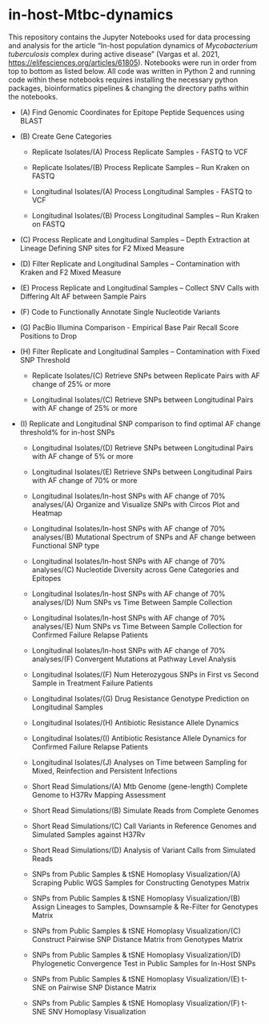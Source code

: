 # in-host-Mtbc-dynamics
This repository contains the Jupyter Notebooks used for data processing and analysis for the article “In-host population dynamics of *Mycobacterium tuberculosis* complex during active disease” (Vargas et al. 2021, https://elifesciences.org/articles/61805). Notebooks were run in order from top to bottom as listed below. All code was written in Python 2 and running code within these notebooks requires installing the necessary python packages, bioinformatics pipelines & changing the directory paths within the notebooks.

* (A) Find Genomic Coordinates for Epitope Peptide Sequences using BLAST
* (B) Create Gene Categories

  * Replicate Isolates/(A) Process Replicate Samples - FASTQ to VCF
  * Replicate Isolates/(B) Process Replicate Samples – Run Kraken on FASTQ

  * Longitudinal Isolates/(A) Process Longitudinal Samples - FASTQ to VCF
  * Longitudinal Isolates/(B) Process Longitudinal Samples – Run Kraken on FASTQ

* (C) Process Replicate and Longitudinal Samples – Depth Extraction at Lineage Defining SNP sites for F2 Mixed Measure
* (D) Filter Replicate and Longitudinal Samples – Contamination with Kraken and F2 Mixed Measure
* (E) Process Replicate and Longitudinal Samples – Collect SNV Calls with Differing Alt AF between Sample Pairs
* (F) Code to Functionally Annotate Single Nucleotide Variants
* (G) PacBio Illumina Comparison - Empirical Base Pair Recall Score Positions to Drop
* (H) Filter Replicate and Longitudinal Samples – Contamination with Fixed SNP Threshold

  * Replicate Isolates/(C) Retrieve SNPs between Replicate Pairs with AF change of 25% or more

  * Longitudinal Isolates/(C) Retrieve SNPs between Longitudinal Pairs with AF change of 25% or more

* (I) Replicate and Longitudinal SNP comparison to find optimal AF change threshold% for in-host SNPs

  * Longitudinal Isolates/(D) Retrieve SNPs between Longitudinal Pairs with AF change of 5% or more
  * Longitudinal Isolates/(E) Retrieve SNPs between Longitudinal Pairs with AF change of 70% or more

   * Longitudinal Isolates/In-host SNPs with AF change of 70% analyses/(A) Organize and Visualize SNPs with Circos Plot and Heatmap
   * Longitudinal Isolates/In-host SNPs with AF change of 70% analyses/(B) Mutational Spectrum of SNPs and AF change between Functional SNP type
   * Longitudinal Isolates/In-host SNPs with AF change of 70% analyses/(C) Nucleotide Diversity across Gene Categories and Epitopes
   * Longitudinal Isolates/In-host SNPs with AF change of 70% analyses/(D) Num SNPs vs Time Between Sample Collection
   * Longitudinal Isolates/In-host SNPs with AF change of 70% analyses/(E) Num SNPs vs Time Between Sample Collection for Confirmed Failure Relapse Patients
   * Longitudinal Isolates/In-host SNPs with AF change of 70% analyses/(F) Convergent Mutations at Pathway Level Analysis
   
  * Longitudinal Isolates/(F) Num Heterozygous SNPs in First vs Second Sample in Treatment Failure Patients
  * Longitudinal Isolates/(G) Drug Resistance Genotype Prediction on Longitudinal Samples
  * Longitudinal Isolates/(H) Antibiotic Resistance Allele Dynamics
  * Longitudinal Isolates/(I) Antibiotic Resistance Allele Dynamics for Confirmed Failure Relapse Patients
  * Longitudinal Isolates/(J) Analyses on Time between Sampling for Mixed, Reinfection and Persistent Infections

  * Short Read Simulations/(A) Mtb Genome (gene-length) Complete Genome to H37Rv Mapping Assessment
  * Short Read Simulations/(B) Simulate Reads from Complete Genomes
  * Short Read Simulations/(C) Call Variants in Reference Genomes and Simulated Samples against H37Rv
  * Short Read Simulations/(D) Analysis of Variant Calls from Simulated Reads

  * SNPs from Public Samples & tSNE Homoplasy Visualization/(A) Scraping Public WGS Samples for Constructing Genotypes Matrix
  * SNPs from Public Samples & tSNE Homoplasy Visualization/(B) Assign Lineages to Samples, Downsample & Re-Filter for Genotypes Matrix
  * SNPs from Public Samples & tSNE Homoplasy Visualization/(C) Construct Pairwise SNP Distance Matrix from Genotypes Matrix
  * SNPs from Public Samples & tSNE Homoplasy Visualization/(D) Phylogenetic Convergence Test in Public Samples for In-Host SNPs
  * SNPs from Public Samples & tSNE Homoplasy Visualization/(E) t-SNE on Pairwise SNP Distance Matrix
  * SNPs from Public Samples & tSNE Homoplasy Visualization/(F) t-SNE SNV Homoplasy Visualization
